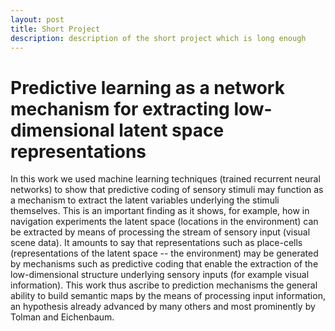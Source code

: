 ```yaml
---
layout: post
title: Short Project
description: description of the short project which is long enough
---
```


Predictive learning as a network mechanism for extracting low-dimensional latent space representations
=============

In this work we used machine learning techniques (trained recurrent neural networks) to show that predictive coding of sensory stimuli may function as a mechanism to extract the latent variables underlying the stimuli themselves. This is an important finding as it shows, for example, how in navigation experiments the latent space (locations in the environment) can be extracted by means of processing the stream of sensory input (visual scene data). It amounts to say that representations such as place-cells (representations of the latent space -- the environment) may be generated by mechanisms such as predictive coding that enable the extraction of the low-dimensional structure underlying sensory inputs (for example visual information). This work thus ascribe to prediction mechanisms the general ability to build semantic maps by the means of processing input information, an hypothesis already advanced by many others and most prominently by Tolman and Eichenbaum.

